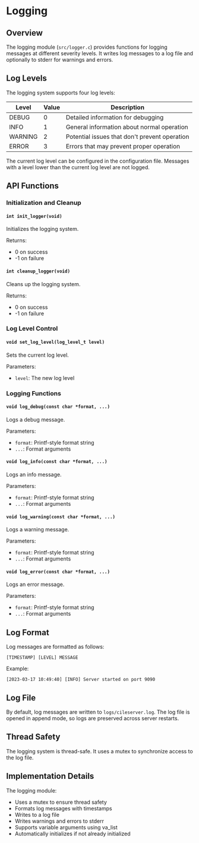 # Logging

## Overview

The logging module (`src/logger.c`) provides functions for logging messages at different severity levels. It writes log messages to a log file and optionally to stderr for warnings and errors.

## Log Levels

The logging system supports four log levels:

| Level   | Value | Description                                      |
|---------|-------|--------------------------------------------------|
| DEBUG   | 0     | Detailed information for debugging               |
| INFO    | 1     | General information about normal operation       |
| WARNING | 2     | Potential issues that don't prevent operation    |
| ERROR   | 3     | Errors that may prevent proper operation         |

The current log level can be configured in the configuration file. Messages with a level lower than the current log level are not logged.

## API Functions

### Initialization and Cleanup

#### `int init_logger(void)`

Initializes the logging system.

Returns:
- 0 on success
- -1 on failure

#### `int cleanup_logger(void)`

Cleans up the logging system.

Returns:
- 0 on success
- -1 on failure

### Log Level Control

#### `void set_log_level(log_level_t level)`

Sets the current log level.

Parameters:
- `level`: The new log level

### Logging Functions

#### `void log_debug(const char *format, ...)`

Logs a debug message.

Parameters:
- `format`: Printf-style format string
- `...`: Format arguments

#### `void log_info(const char *format, ...)`

Logs an info message.

Parameters:
- `format`: Printf-style format string
- `...`: Format arguments

#### `void log_warning(const char *format, ...)`

Logs a warning message.

Parameters:
- `format`: Printf-style format string
- `...`: Format arguments

#### `void log_error(const char *format, ...)`

Logs an error message.

Parameters:
- `format`: Printf-style format string
- `...`: Format arguments

## Log Format

Log messages are formatted as follows:

```
[TIMESTAMP] [LEVEL] MESSAGE
```

Example:
```
[2023-03-17 10:49:40] [INFO] Server started on port 9090
```

## Log File

By default, log messages are written to `logs/cileserver.log`. The log file is opened in append mode, so logs are preserved across server restarts.

## Thread Safety

The logging system is thread-safe. It uses a mutex to synchronize access to the log file.

## Implementation Details

The logging module:
- Uses a mutex to ensure thread safety
- Formats log messages with timestamps
- Writes to a log file
- Writes warnings and errors to stderr
- Supports variable arguments using va_list
- Automatically initializes if not already initialized 